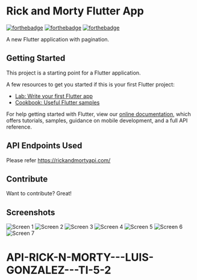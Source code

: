 # Rick and Morty Flutter App 

[![forthebadge](https://forthebadge.com/images/badges/check-it-out.svg)](https://forthebadge.com)
[![forthebadge](https://forthebadge.com/images/badges/powered-by-responsibility.svg)](https://forthebadge.com)
[![forthebadge](https://forthebadge.com/images/badges/built-with-swag.svg)](https://forthebadge.com)

A new Flutter application with pagination.

## Getting Started

This project is a starting point for a Flutter application.

A few resources to get you started if this is your first Flutter project:

- [Lab: Write your first Flutter app](https://flutter.dev/docs/get-started/codelab)
- [Cookbook: Useful Flutter samples](https://flutter.dev/docs/cookbook)

For help getting started with Flutter, view our
[online documentation](https://flutter.dev/docs), which offers tutorials,
samples, guidance on mobile development, and a full API reference.  

## API Endpoints Used

Please refer https://rickandmortyapi.com/

## Contribute 

Want to contribute? Great!  

## Screenshots 

![Screen 1](screenshots/1.png)
![Screen 2](screenshots/2.png)
![Screen 3](screenshots/3.png)
![Screen 4](screenshots/4.png)
![Screen 5](screenshots/5.png)
![Screen 6](screenshots/6.png)
![Screen 7](screenshots/7.png)


# API-RICK-N-MORTY---LUIS-GONZALEZ---TI-5-2
